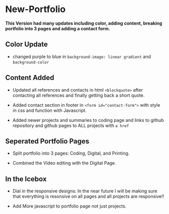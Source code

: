 # New-Portfolio
**This Version had many updates including color, adding content, breaking portfolio into 3 pages and adding a contact form.**

## Color Update
- changed purple to blue in `background-image: linear gradient` and `background-color`

## Content Added
- Updated all references and contacts in html `<blockquote>` after contacting all references and finally getting back a short quote.

- Added contact section in footer in `<form id="contact-form">` with style in css and function with Javascript.

- Added newer projects and summaries to coding page and links to github repository and github pages to ALL projects with `a href`

## Seperated Portfolio Pages
- Split portfolio into 3 pages: Coding, Digital, and Printing.

- Combined the Video editing with the Digital Page.

## In the Icebox
- Dial in the responsive designs: In the near future I will be making sure that everything is resonsive on all pages and all projects are responsive!!

- Add More javascript to portfolio page not just projects.